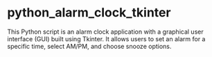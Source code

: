 # python_alarm_clock_tkinter
This Python script is an alarm clock application with a graphical user interface (GUI) built using Tkinter. It allows users to set an alarm for a specific time, select AM/PM, and choose snooze options.
